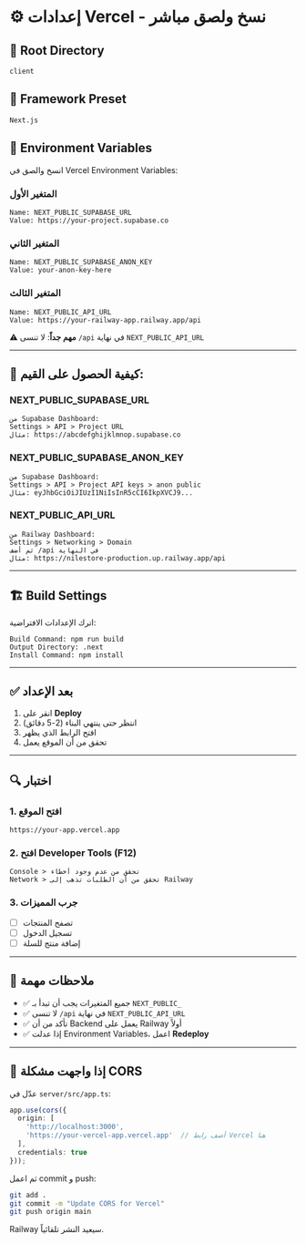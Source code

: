 # ⚙️ إعدادات Vercel - نسخ ولصق مباشر

## 📍 Root Directory
```
client
```

## 🎨 Framework Preset
```
Next.js
```

## 🔧 Environment Variables

انسخ والصق في Vercel Environment Variables:

### المتغير الأول
```
Name: NEXT_PUBLIC_SUPABASE_URL
Value: https://your-project.supabase.co
```

### المتغير الثاني
```
Name: NEXT_PUBLIC_SUPABASE_ANON_KEY
Value: your-anon-key-here
```

### المتغير الثالث
```
Name: NEXT_PUBLIC_API_URL
Value: https://your-railway-app.railway.app/api
```

⚠️ **مهم جداً**: لا تنسى `/api` في نهاية `NEXT_PUBLIC_API_URL`

---

## 📝 كيفية الحصول على القيم:

### NEXT_PUBLIC_SUPABASE_URL
```
من Supabase Dashboard:
Settings > API > Project URL
مثال: https://abcdefghijklmnop.supabase.co
```

### NEXT_PUBLIC_SUPABASE_ANON_KEY
```
من Supabase Dashboard:
Settings > API > Project API keys > anon public
مثال: eyJhbGciOiJIUzI1NiIsInR5cCI6IkpXVCJ9...
```

### NEXT_PUBLIC_API_URL
```
من Railway Dashboard:
Settings > Networking > Domain
ثم أضف /api في النهاية
مثال: https://nilestore-production.up.railway.app/api
```

---

## 🏗️ Build Settings

اترك الإعدادات الافتراضية:

```
Build Command: npm run build
Output Directory: .next
Install Command: npm install
```

---

## ✅ بعد الإعداد

1. انقر على **Deploy**
2. انتظر حتى ينتهي البناء (2-5 دقائق)
3. افتح الرابط الذي يظهر
4. تحقق من أن الموقع يعمل

---

## 🔍 اختبار

### 1. افتح الموقع
```
https://your-app.vercel.app
```

### 2. افتح Developer Tools (F12)
```
Console > تحقق من عدم وجود أخطاء
Network > تحقق من أن الطلبات تذهب إلى Railway
```

### 3. جرب المميزات
- [ ] تصفح المنتجات
- [ ] تسجيل الدخول
- [ ] إضافة منتج للسلة

---

## 🚨 ملاحظات مهمة

- ✅ جميع المتغيرات يجب أن تبدأ بـ `NEXT_PUBLIC_`
- ✅ لا تنسى `/api` في نهاية `NEXT_PUBLIC_API_URL`
- ✅ تأكد من أن Backend يعمل على Railway أولاً
- ✅ إذا عدلت Environment Variables، اعمل **Redeploy**

---

## 🔧 إذا واجهت مشكلة CORS

عدّل في `server/src/app.ts`:

```typescript
app.use(cors({
  origin: [
    'http://localhost:3000',
    'https://your-vercel-app.vercel.app'  // أضف رابط Vercel هنا
  ],
  credentials: true
}));
```

ثم اعمل commit و push:
```bash
git add .
git commit -m "Update CORS for Vercel"
git push origin main
```

Railway سيعيد النشر تلقائياً.
